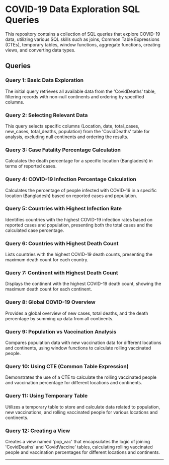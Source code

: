 # COVID-19 Data Exploration SQL Queries

This repository contains a collection of SQL queries that explore COVID-19 data, utilizing various SQL skills such as joins, Common Table Expressions (CTEs), temporary tables, window functions, aggregate functions, creating views, and converting data types.

## Queries

### Query 1: Basic Data Exploration
The initial query retrieves all available data from the 'CovidDeaths' table, filtering records with non-null continents and ordering by specified columns.

### Query 2: Selecting Relevant Data
This query selects specific columns (Location, date, total_cases, new_cases, total_deaths, population) from the 'CovidDeaths' table for analysis, excluding null continents and ordering the results.

### Query 3: Case Fatality Percentage Calculation
Calculates the death percentage for a specific location (Bangladesh) in terms of reported cases.

### Query 4: COVID-19 Infection Percentage Calculation
Calculates the percentage of people infected with COVID-19 in a specific location (Bangladesh) based on reported cases and population.

### Query 5: Countries with Highest Infection Rate
Identifies countries with the highest COVID-19 infection rates based on reported cases and population, presenting both the total cases and the calculated case percentage.

### Query 6: Countries with Highest Death Count
Lists countries with the highest COVID-19 death counts, presenting the maximum death count for each country.

### Query 7: Continent with Highest Death Count
Displays the continent with the highest COVID-19 death count, showing the maximum death count for each continent.

### Query 8: Global COVID-19 Overview
Provides a global overview of new cases, total deaths, and the death percentage by summing up data from all continents.

### Query 9: Population vs Vaccination Analysis
Compares population data with new vaccination data for different locations and continents, using window functions to calculate rolling vaccinated people.

### Query 10: Using CTE (Common Table Expression)
Demonstrates the use of a CTE to calculate the rolling vaccinated people and vaccination percentage for different locations and continents.

### Query 11: Using Temporary Table
Utilizes a temporary table to store and calculate data related to population, new vaccinations, and rolling vaccinated people for various locations and continents.

### Query 12: Creating a View
Creates a view named 'pop_vac' that encapsulates the logic of joining 'CovidDeaths' and 'CovidVaccine' tables, calculating rolling vaccinated people and vaccination percentages for different locations and continents.

---

 
